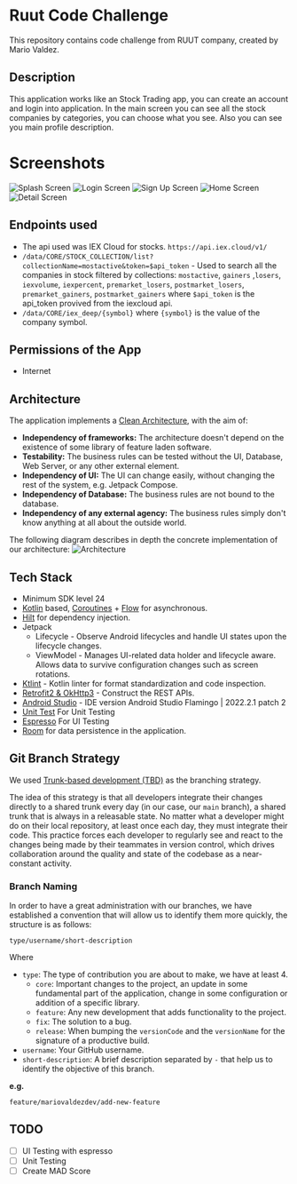 # Ruut Code Challenge

This repository contains code challenge from RUUT company, created by Mario Valdez.

## Description

This application works like an Stock Trading app, you can create an account and login into
application.
In the main screen you can see all the stock companies by categories, you can choose what you see.
Also you can see you main profile description.

# Screenshots

![Splash Screen][1]
![Login Screen][2]
![Sign Up Screen][3]
![Home Screen][4]
![Detail Screen][5]

## Endpoints used

- The api used was IEX Cloud for stocks.  `https://api.iex.cloud/v1/`
- `/data/CORE/STOCK_COLLECTION/list?collectionName=mostactive&token=$api_token` - Used to search all
  the companies in stock filtered by
  collections: `mostactive`, `gainers` ,`losers`, `iexvolume`, `iexpercent`, `premarket_losers`, `postmarket_losers`, `premarket_gainers`, `postmarket_gainers`
  where `$api_token` is the api_token provived from the iexcloud api.
- `/data/CORE/iex_deep/{symbol}` where `{symbol}` is the value of the company symbol.

## Permissions of the App

- Internet

## Architecture

The application implements
a [Clean Architecture](https://blog.cleancoder.com/uncle-bob/2012/08/13/the-clean-architecture.html),
with the aim of:

- **Independency of frameworks:** The architecture doesn't depend on the existence of some library
  of feature laden software.
- **Testability:** The business rules can be tested without the UI, Database, Web Server, or any
  other external element.
- **Independency of UI:** The UI can change easily, without changing the rest of the system, e.g.
  Jetpack Compose.
- **Independency of Database:** The business rules are not bound to the database.
- **Independency of any external agency:** The business rules simply don't know anything at all
  about the outside world.

The following diagram describes in depth the concrete implementation of our architecture:
![Architecture](https://github.com/DevMarioValdez/ruut-code-challenge/blob/main/images/architecture.png)

## Tech Stack

- Minimum SDK level 24
- [Kotlin](https://kotlinlang.org/)
  based, [Coroutines](https://github.com/Kotlin/kotlinx.coroutines) + [Flow](https://kotlin.github.io/kotlinx.coroutines/kotlinx-coroutines-core/kotlinx.coroutines.flow/)
  for asynchronous.
- [Hilt](https://dagger.dev/hilt/) for dependency injection.
- Jetpack
    - Lifecycle - Observe Android lifecycles and handle UI states upon the lifecycle changes.
    - ViewModel - Manages UI-related data holder and lifecycle aware. Allows data to survive
      configuration changes such as screen rotations.
- [Ktlint](https://ktlint.github.io/) - Kotlin linter for format standardization and code
  inspection.
- [Retrofit2 & OkHttp3](https://github.com/square/retrofit) - Construct the REST APIs.
- [Android Studio](https://developer.android.com/studio) - IDE version Android Studio Flamingo |
  2022.2.1 patch 2
- [Unit Test](https://junit.org/) For Unit Testing
- [Espresso](https://developer.android.com/training/testing/espresso?hl=es-419) For UI Testing
- [Room](https://developer.android.com/training/data-storage/room?hl=es-419) for data persistence in
  the application.

## Git Branch Strategy

We
used [Trunk-based development (TBD)](https://launchdarkly.com/blog/introduction-to-trunk-based-development/)
as the branching strategy.

The idea of this strategy is that all developers integrate their changes directly to a shared trunk
every day (in our case, our `main` branch), a shared trunk that is always in a releasable state. No
matter what a developer might do on their local repository, at least once each day, they must
integrate their code. This practice forces each developer to regularly see and react to the changes
being made by their teammates in version control, which drives collaboration around the quality and
state of the codebase as a near-constant activity.

### Branch Naming

In order to have a great administration with our branches, we have established a convention that
will allow us to identify them more quickly, the structure is as follows:

    type/username/short-description

Where

- `type`: The type of contribution you are about to make, we have at least 4.
    - `core`: Important changes to the project, an update in some fundamental part of the
      application, change in some configuration or addition of a specific library.
    - `feature`: Any new development that adds functionality to the project.
    - `fix`: The solution to a bug.
    - `release`: When bumping the `versionCode` and the `versionName` for the signature of a
      productive build.
- `username`: Your GitHub username.
- `short-description`: A brief description separated by `-` that help us to identify the objective
  of this branch.

**e.g.**

    feature/mariovaldezdev/add-new-feature

## TODO

- [ ] UI Testing with espresso
- [ ] Unit Testing
- [ ] Create MAD Score

[1]: ./images/splash.png

[2]: ./images/login.png

[3]: ./images/signup.png

[4]: ./images/home.png

[5]: ./images/stockdetail.png